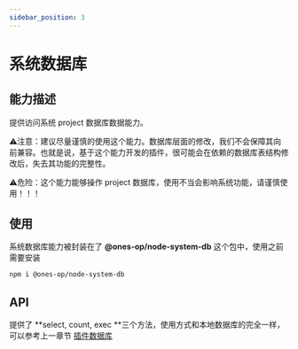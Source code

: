 ```yaml
---
sidebar_position: 3
---
```

# 系统数据库
## 能力描述
提供访问系统 project 数据库数据能力。

⚠️注意：建议尽量谨慎的使用这个能力。数据库层面的修改，我们不会保障其向前兼容。也就是说，基于这个能力开发的插件，很可能会在依赖的数据库表结构修改后，失去其功能的完整性。

⚠️危险：这个能力能够操作 project 数据库，使用不当会影响系统功能，请谨慎使用！！！

## 使用
系统数据库能力被封装在了 **@ones-op/node-system-db** 这个包中，使用之前需要安装

```bash
npm i @ones-op/node-system-db
```
## API
提供了 **select, count, exec  **三个方法，使用方式和本地数据库的完全一样，可以参考上一章节 [插件数据库](pluginData)